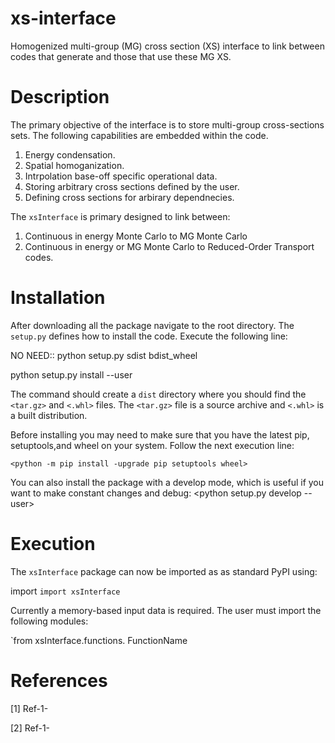 # xs-interface
Homogenized multi-group (MG) cross section (XS) interface to link between codes that generate and those that use these MG XS.

Description
============
The primary objective of the interface is to store multi-group cross-sections sets.
The following capabilities are embedded within the code. 
1. Energy condensation.
2. Spatial homoganization.
2. Intrpolation base-off specific operational data.
3. Storing arbitrary cross sections defined by the user.
4. Defining cross sections for arbirary dependnecies.

The ``xsInterface`` is primary designed to link between:
1. Continuous in energy Monte Carlo to MG Monte Carlo
2. Continuous in energy or MG Monte Carlo to Reduced-Order Transport codes.


Installation
============
After downloading all the package navigate to the root directory.
The ``setup.py`` defines how to install the code.
Execute the following line:

NO NEED:: python setup.py sdist bdist_wheel

python setup.py install --user

The command should create a ``dist`` directory where you should find the `<tar.gz>`
and `<.whl>` files. The `<tar.gz>` file is a source archive and `<.whl>` is a built distribution.

Before installing you may need to make sure that you have the latest pip, setuptools,and wheel on your system.
Follow the next execution line:

`<python -m pip install -upgrade pip setuptools wheel>`

You can also install the package with a develop mode, which is useful if you want to make constant changes and debug:
<python setup.py develop --user>


Execution
=========
The `xsInterface` package can now be imported as as standard PyPI using:

import `import xsInterface`

Currently a memory-based input data is required.
The user must import the following modules:

`from xsInterface.functions.<functionFile> FunctionName


References
==========
[1] Ref-1-

[2] Ref-1-

